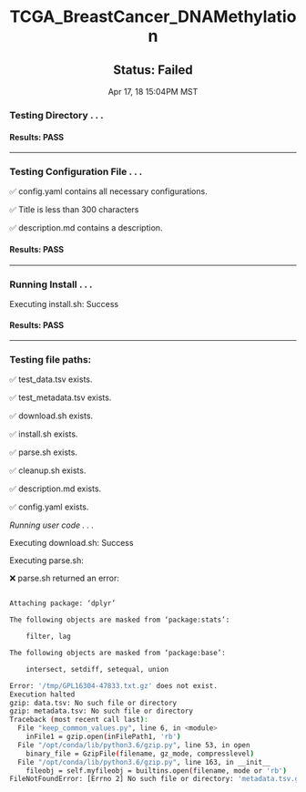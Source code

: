 <h1><center>TCGA_BreastCancer_DNAMethylation</center></h1>
<h2><center> Status: Failed </center></h2>
<center>Apr 17, 18 15:04PM MST</center>


### Testing Directory . . .

#### Results: PASS
---
### Testing Configuration File . . .

&#9989;	config.yaml contains all necessary configurations.

&#9989;	Title is less than 300 characters

&#9989;	description.md contains a description.

#### Results: PASS
---
### Running Install . . .

Executing install.sh: Success

#### Results: PASS
---

### Testing file paths:

&#9989;	test_data.tsv exists.

&#9989;	test_metadata.tsv exists.

&#9989;	download.sh exists.

&#9989;	install.sh exists.

&#9989;	parse.sh exists.

&#9989;	cleanup.sh exists.

&#9989;	description.md exists.

&#9989;	config.yaml exists.

*Running user code . . .*

Executing download.sh: Success

Executing parse.sh: 

&#10060;	parse.sh returned an error:
~~~bash

Attaching package: ‘dplyr’

The following objects are masked from ‘package:stats’:

    filter, lag

The following objects are masked from ‘package:base’:

    intersect, setdiff, setequal, union

Error: '/tmp/GPL16304-47833.txt.gz' does not exist.
Execution halted
gzip: data.tsv: No such file or directory
gzip: metadata.tsv: No such file or directory
Traceback (most recent call last):
  File "keep_common_values.py", line 6, in <module>
    inFile1 = gzip.open(inFilePath1, 'rb')
  File "/opt/conda/lib/python3.6/gzip.py", line 53, in open
    binary_file = GzipFile(filename, gz_mode, compresslevel)
  File "/opt/conda/lib/python3.6/gzip.py", line 163, in __init__
    fileobj = self.myfileobj = builtins.open(filename, mode or 'rb')
FileNotFoundError: [Errno 2] No such file or directory: 'metadata.tsv.gz'
~~~

